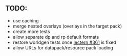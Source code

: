 ## TODO:
- use caching
- merge nested overlays (overlays in the target pack)
- create more tests
- allow separate dp and rp default formats
- restore worldgen tests once [lectern #361](https://github.com/mcbeet/lectern/issues/361) is fixed
- allow URLs for datapack/resource pack loading
